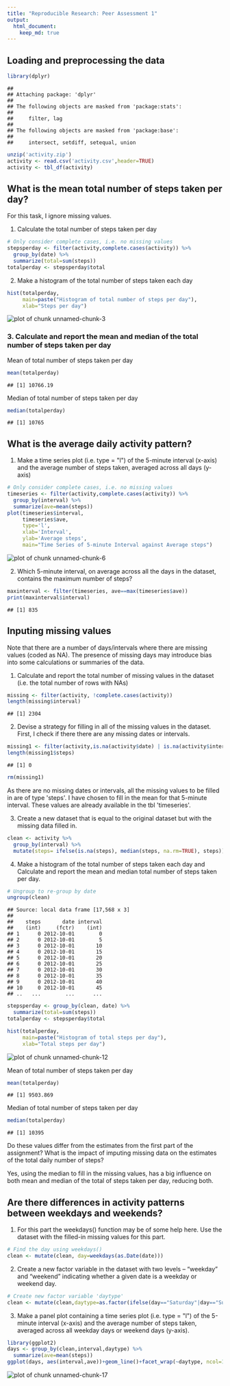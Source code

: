 ```yaml
---
title: "Reproducible Research: Peer Assessment 1"
output: 
  html_document:
    keep_md: true
---
```




## Loading and preprocessing the data


```r
library(dplyr)
```

```
## 
## Attaching package: 'dplyr'
## 
## The following objects are masked from 'package:stats':
## 
##     filter, lag
## 
## The following objects are masked from 'package:base':
## 
##     intersect, setdiff, setequal, union
```

```r
unzip('activity.zip')
activity <- read.csv('activity.csv',header=TRUE)
activity <- tbl_df(activity)
```

## What is the mean total number of steps taken per day?
For this task, I ignore missing values.  

1. Calculate the total number of steps taken per day  


```r
# Only consider complete cases, i.e. no missing values
stepsperday <- filter(activity,complete.cases(activity)) %>%
  group_by(date) %>%
  summarize(total=sum(steps))
totalperday <- stepsperday$total
```

2. Make a histogram of the total number of steps taken each day  


```r
hist(totalperday,
     main=paste("Histogram of total number of steps per day"),
     xlab="Steps per day")
```

![plot of chunk unnamed-chunk-3](figure/unnamed-chunk-3-1.png) 

### 3. Calculate and report the mean and median of the total number of steps taken per day  

Mean of total number of steps taken per day

```r
mean(totalperday)
```

```
## [1] 10766.19
```
Median of total number of steps taken per day

```r
median(totalperday)
```

```
## [1] 10765
```

## What is the average daily activity pattern?

1. Make a time series plot (i.e. type = "l") of the 5-minute interval (x-axis) and the average number of steps taken, averaged across all days (y-axis)  


```r
# Only consider complete cases, i.e. no missing values
timeseries <- filter(activity,complete.cases(activity)) %>%
  group_by(interval) %>%
  summarize(ave=mean(steps))
plot(timeseries$interval, 
     timeseries$ave,
     type='l', 
     xlab='Interval',
     ylab='Average steps',
     main="Time Series of 5-minute Interval against Average steps")
```

![plot of chunk unnamed-chunk-6](figure/unnamed-chunk-6-1.png) 

2. Which 5-minute interval, on average across all the days in the dataset, contains the maximum number of steps?  


```r
maxinterval <- filter(timeseries, ave==max(timeseries$ave))
print(maxinterval$interval)
```

```
## [1] 835
```

## Inputing missing values
Note that there are a number of days/intervals where there are missing values (coded as NA). The presence of missing days may introduce bias into some calculations or summaries of the data.  

1. Calculate and report the total number of missing values in the dataset (i.e. the total number of rows with NAs)


```r
missing <- filter(activity, !complete.cases(activity))
length(missing$interval)
```

```
## [1] 2304
```

2. Devise a strategy for filling in all of the missing values in the dataset. 
First, I check if there there are any missing dates or intervals.  


```r
missing1 <- filter(activity,is.na(activity$date) | is.na(activity$interval))
length(missing1$steps)
```

```
## [1] 0
```

```r
rm(missing1)
```

As there are no missing dates or intervals, all the missing values to be filled in are of type 'steps'.
I have chosen to fill in the mean for that 5-minute interval. These values are already available in the tbl 'timeseries'.

3. Create a new dataset that is equal to the original dataset but with the missing data filled in.


```r
clean <- activity %>%
  group_by(interval) %>%
  mutate(steps= ifelse(is.na(steps), median(steps, na.rm=TRUE), steps))
```

4. Make a histogram of the total number of steps taken each day and Calculate and report the mean and median total number of steps taken per day. 


```r
# Ungroup to re-group by date
ungroup(clean)
```

```
## Source: local data frame [17,568 x 3]
## 
##    steps       date interval
##    (int)     (fctr)    (int)
## 1      0 2012-10-01        0
## 2      0 2012-10-01        5
## 3      0 2012-10-01       10
## 4      0 2012-10-01       15
## 5      0 2012-10-01       20
## 6      0 2012-10-01       25
## 7      0 2012-10-01       30
## 8      0 2012-10-01       35
## 9      0 2012-10-01       40
## 10     0 2012-10-01       45
## ..   ...        ...      ...
```

```r
stepsperday <- group_by(clean, date) %>%
  summarize(total=sum(steps))
totalperday <- stepsperday$total
```


```r
hist(totalperday,
     main=paste("Histogram of total steps per day"),
     xlab="Total steps per day")
```

![plot of chunk unnamed-chunk-12](figure/unnamed-chunk-12-1.png) 

Mean of total number of steps taken per day


```r
mean(totalperday)
```

```
## [1] 9503.869
```

Median of total number of steps taken per day


```r
median(totalperday)
```

```
## [1] 10395
```

Do these values differ from the estimates from the first part of the assignment? What is the impact of imputing missing data on the estimates of the total daily number of steps?  

Yes, using the median to fill in the missing values, has a big influence on both mean and median of the total of steps taken per day, reducing both.

## Are there differences in activity patterns between weekdays and weekends?

1. For this part the weekdays() function may be of some help here. Use the dataset with the filled-in missing values for this part.


```r
# Find the day using weekdays()
clean <- mutate(clean, day=weekdays(as.Date(date)))
```

2. Create a new factor variable in the dataset with two levels – “weekday” and “weekend” indicating whether a given date is a weekday or weekend day.


```r
# Create new factor variable 'daytype'
clean <- mutate(clean,daytype=as.factor(ifelse(day=="Saturday"|day=="Sunday", "weekend", "weekday")))
```

3. Make a panel plot containing a time series plot (i.e. type = "l") of the 5-minute interval (x-axis) and the average number of steps taken, averaged across all weekday days or weekend days (y-axis). 


```r
library(ggplot2)
days <- group_by(clean,interval,daytype) %>%
  summarize(ave=mean(steps))
ggplot(days, aes(interval,ave))+geom_line()+facet_wrap(~daytype, ncol=1)+xlab("Interval")+ylab("Average Steps")
```

![plot of chunk unnamed-chunk-17](figure/unnamed-chunk-17-1.png) 
